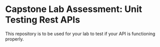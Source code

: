 # Capstone Lab Assessment: Unit Testing Rest APIs
This repository is to be used for your lab to test if your API is functioning properly.
